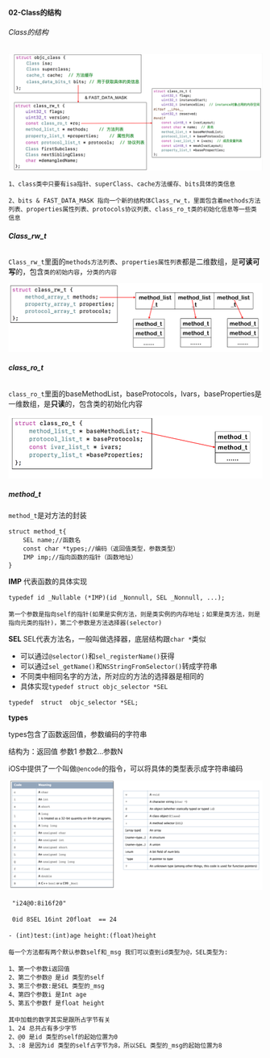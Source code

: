 #### 02-Class的结构

###### Class的结构

![](img/class的结构01.png)

```
1、class类中只要有isa指针、superClass、cache方法缓存、bits具体的类信息

2、bits & FAST_DATA_MASK 指向一个新的结构体Class_rw_t，里面包含着methods方法列表、properties属性列表、protocols协议列表、class_ro_t类的初始化信息等一些类信息
```

###### **Class_rw_t**

 `Class_rw_t`里面的`methods方法列表`、`properties属性列表`都是二维数组，是**可读可写**的，包含`类的初始内容`，`分类的内容`

![](img/class_rw_t01.png)

###### **class_ro_t**

`class_ro_t`里面的baseMethodList，baseProtocols，Ivars，baseProperties是一维数组，是**只读**的，包含类的初始化内容

![](img/class_ro_t01.png)

##### **method_t**

`method_t`是对方法的封装

```
struct method_t{
    SEL name;//函数名
    const char *types;//编码（返回值类型，参数类型）
    IMP imp;//指向函数的指针（函数地址）
}
```

**IMP**  代表函数的具体实现

```
typedef id _Nullable (*IMP)(id _Nonnull, SEL _Nonnull, ...); 

第一个参数是指向self的指针(如果是实例方法，则是类实例的内存地址；如果是类方法，则是指向元类的指针)，第二个参数是方法选择器(selector)
```

**SEL**    SEL代表方法名，一般叫做选择器，底层结构跟`char *`类似

- 可以通过`@selector()`和`sel_registerName()`获得
- 可以通过`sel_getName()`和`NSStringFromSelector()`转成字符串
- 不同类中相同名字的方法，所对应的方法的选择器是相同的
- 具体实现`typedef struct objc_selector *SEL`

```
typedef  struct  objc_selector *SEL;
```

**types**

types包含了函数返回值，参数编码的字符串

结构为：返回值 参数1 参数2...参数N

iOS中提供了一个叫做`@encode`的指令，可以将具体的类型表示成字符串编码

![](img/typeEncoding.png)

```
 "i24@0:8i16f20"

 0id 8SEL 16int 20float  == 24

- (int)test:(int)age height:(float)height

每一个方法都有两个默认参数self和_msg 我们可以查到id类型为@，SEL类型为:

1、第一个参数i返回值
2、第二个参数@ 是id 类型的self
3、第三个参数:是SEL 类型的_msg
4、第四个参数i 是Int age
5、第五个参数f 是float height

其中加载的数字其实是跟所占字节有关
1、24 总共占有多少字节
2、@0 是id 类型的self的起始位置为0
3、:8 是因为id 类型的self占字节为8，所以SEL 类型的_msg的起始位置为8
```
